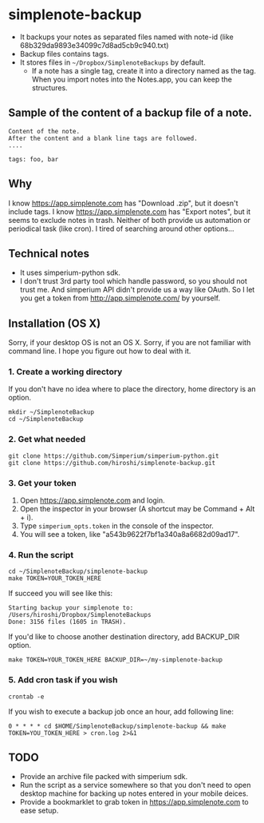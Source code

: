 simplenote-backup
=================

- It backups your notes as separated files named with note-id (like 68b329da9893e34099c7d8ad5cb9c940.txt)
- Backup files contains tags.
- It stores files in `~/Dropbox/SimplenoteBackups` by default.
  - If a note has a single tag, create it into a directory named as the tag. When you import notes into the Notes.app, you can keep the structures.


## Sample of the content of a backup file of a note.

    Content of the note.
    After the content and a blank line tags are followed.
    ....
    
    tags: foo, bar


## Why

I know https://app.simplenote.com has "Download .zip", but it doesn't include tags.
I know https://app.simplenote.com has "Export notes", but it seems to exclude notes in trash.
Neither of both provide us automation or periodical task (like cron).
I tired of searching around other options...

## Technical notes

- It uses simperium-python sdk.
- I don't trust 3rd party tool which handle password, so you should not trust me. And simperium API didn't provide us a way like OAuth. So I let you get a token from http://app.simplenote.com/ by yourself.


## Installation (OS X)

Sorry, if your desktop OS is not an OS X.
Sorry, if you are not familiar with command line.
I hope you figure out how to deal with it.

### 1. Create a working directory

If you don't have no idea where to place the directory, home directory is an option.

    mkdir ~/SimplenoteBackup
    cd ~/SimplenoteBackup

### 2. Get what needed

    git clone https://github.com/Simperium/simperium-python.git
    git clone https://github.com/hiroshi/simplenote-backup.git

### 3. Get your token

  1. Open https://app.simplenote.com and login.
  2. Open the inspector in your browser (A shortcut may be Command + Alt + i).
  3. Type `simperium_opts.token` in the console of the inspector.
  4. You will see a token, like "a543b9622f7bf1a340a8a6682d09ad17".

### 4. Run the script

    cd ~/SimplenoteBackup/simplenote-backup
    make TOKEN=YOUR_TOKEN_HERE

If succeed you will see like this:

    Starting backup your simplenote to: /Users/hiroshi/Dropbox/SimplenoteBackups
    Done: 3156 files (1605 in TRASH).


If you'd like to choose another destination directory, add BACKUP_DIR option.

    make TOKEN=YOUR_TOKEN_HERE BACKUP_DIR=~/my-simplenote-backup


### 5. Add cron task if you wish

    crontab -e

If you wish to execute a backup job once an hour, add following line:

    0 * * * * cd $HOME/SimplenoteBackup/simplenote-backup && make TOKEN=YOU_TOKEN_HERE > cron.log 2>&1


## TODO
- Provide an archive file packed with simperium sdk.
- Run the script as a service somewhere so that you don't need to open desktop machine for backing up notes entered in your mobile deices.
- Provide a bookmarklet to grab token in https://app.simplenote.com to ease setup.
